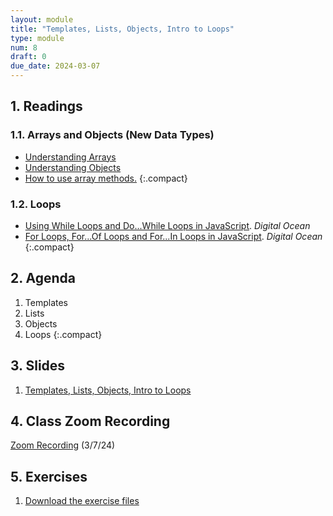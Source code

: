 ```yaml
---
layout: module
title: "Templates, Lists, Objects, Intro to Loops"
type: module
num: 8
draft: 0
due_date: 2024-03-07
---
```


## 1. Readings

### 1.1. Arrays and Objects (New Data Types)
* <a href="https://www.digitalocean.com/community/tutorials/understanding-arrays-in-javascript" target="_blank">Understanding Arrays</a>
* <a href="https://www.digitalocean.com/community/tutorials/understanding-objects-in-javascript" target="_blank">Understanding Objects</a>
* <a href="https://www.digitalocean.com/community/tutorials/how-to-use-array-methods-in-javascript-mutator-methods" target="_blank">How to use array methods.</a>
{:.compact}

### 1.2. Loops
* <a href="https://www.digitalocean.com/community/tutorials/using-while-loops-and-do-while-loops-in-javascript" target="_blank">Using While Loops and Do...While Loops in JavaScript</a>. <em>Digital Ocean</em>  
* <a href="https://www.digitalocean.com/community/tutorials/for-loops-for-of-loops-and-for-in-loops-in-javascript" target="_blank">For Loops, For...Of Loops and For...In Loops in JavaScript</a>. <em>Digital Ocean</em>  
{:.compact}

## 2. Agenda
1. Templates
1. Lists
1. Objects
1. Loops
{:.compact}

## 3. Slides
1. <a href="https://docs.google.com/presentation/d/1G3fRLCHPv4Yw5hhS1_xILMAnbHE90-e0wNfl9uxQjro/edit?usp=sharing" target="_blank">Templates, Lists, Objects, Intro to Loops</a>

## 4. Class Zoom Recording
<a href="https://northwestern.zoom.us/rec/share/MONYYf4llJp4ZIcyA-xLopqFF-T92f153uFxxxUdXOjxwxxnCStye8OS9G-oWQDN.9MQacjmlIFkX2Ymh" target="_blank">Zoom Recording</a> (3/7/24)


## 5. Exercises
1. <a href="../course-files/exercises/week08.zip" target="_blank">Download the exercise files</a>